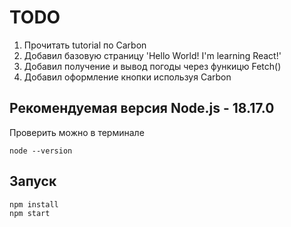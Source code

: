 # TODO
1.  Прочитать tutorial по Carbon 
2.  Добавил базовую страницу 'Hello World! I'm learning React!'
3.  Добавил получение и вывод погоды через функицю Fetch()
4.  Добавил оформление кнопки используя Carbon

## Рекомендуемая версия Node.js - 18.17.0
Проверить можно в терминале
```
node --version 
```
## Запуск
```
npm install 
npm start 
```